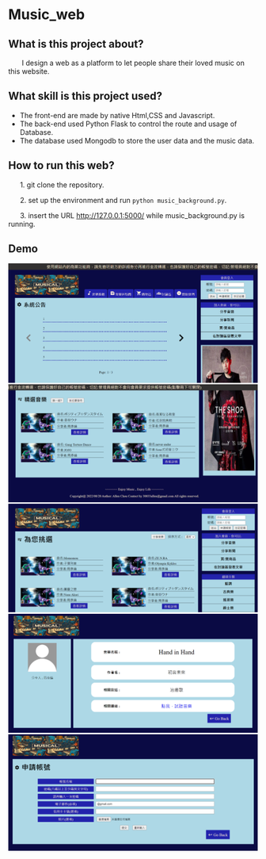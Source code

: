 # Music_web

## What is this project about?
&nbsp;&nbsp;&nbsp;&nbsp;&nbsp;&nbsp;
I design a web as a platform to let people share their loved music on this website.

## What skill is this project used?
   * The front-end are made by native Html,CSS and Javascript.
   * The back-end used Python Flask to control the route and usage of Database.
   * The database used Mongodb to store the user data and the music data.
  
## How to run this web?
&nbsp;&nbsp;&nbsp;&nbsp;&nbsp;&nbsp;1. git clone the repository.

&nbsp;&nbsp;&nbsp;&nbsp;&nbsp;&nbsp;2. set up the environment and run `python music_background.py`.

&nbsp;&nbsp;&nbsp;&nbsp;&nbsp;&nbsp;3. insert the URL http://127.0.0.1:5000/ while music_background.py is running.

## Demo
![demo](https://github.com/Allenchou0708/Music_web/blob/main/Demo_photo/demo_2.png)
![demo](https://github.com/Allenchou0708/Music_web/blob/main/Demo_photo/demo_1.png)
![demo](https://github.com/Allenchou0708/Music_web/blob/main/Demo_photo/demo_3.png)
![demo](https://github.com/Allenchou0708/Music_web/blob/main/Demo_photo/demo_4.png)
![demo](https://github.com/Allenchou0708/Music_web/blob/main/Demo_photo/demo_5.png)
